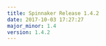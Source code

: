 ```yaml
---
title: Spinnaker Release 1.4.2
date: 2017-10-03 17:27:27
major_minor: 1.4
version: 1.4.2
---
```


<script src="https://gist.github.com/spinnaker-release/c791562094c040e936776b501b42c7a6.js"></script>

